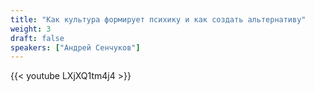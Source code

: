 ```yaml
---
title: "Как культура формирует психику и как создать альтернативу"
weight: 3
draft: false
speakers: ["Андрей Сенчуков"]
---
```


{{< youtube LXjXQ1tm4j4 >}}


